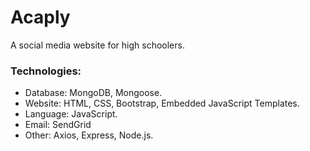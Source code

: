 # Acaply

A social media website for high schoolers.

### Technologies:
- Database: MongoDB, Mongoose.
- Website: HTML, CSS, Bootstrap, Embedded JavaScript Templates.
- Language: JavaScript.
- Email: SendGrid
- Other: Axios, Express, Node.js.
